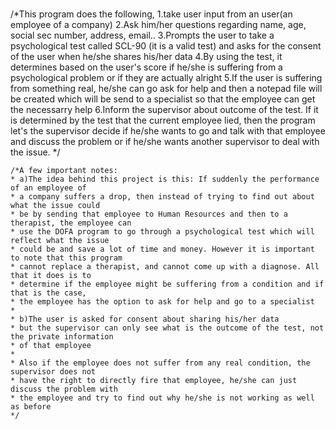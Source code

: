 #
/*This program does the following, 1.take user input from an user(an employee of a company)
	2.Ask him/her questions regarding name, age, social sec number, address, email..
	3.Prompts the user to take a psychological test called SCL-90 (it is a valid test) and
	asks for the consent of the user when he/she shares his/her data
	4.By using the test, it determines based on the user's score if he/she is suffering from
	a psychological problem or if they are actually alright
	5.If the user is suffering from something real, he/she can go ask for help and then a
	notepad file will be created which will be send to a specialist so that the employee can
	get the necessarry help
	6.Inform the supervisor about outcome of the test. If it is determined by the test that the
	current employee lied, then the program let's the supervisor decide if he/she wants to
	go and talk with that employee and discuss the problem or if he/she wants another supervisor
	to deal with the issue.
	*/

	/*A few important notes: 
	* a)The idea behind this project is this: If suddenly the performance of an employee of
	* a company suffers a drop, then instead of trying to find out about what the issue could
	* be by sending that employee to Human Resources and then to a therapist, the employee can
	* use the DOFA program to go through a psychological test which will reflect what the issue
	* could be and save a lot of time and money. However it is important to note that this program
	* cannot replace a therapist, and cannot come up with a diagnose. All that it does is to
	* determine if the employee might be suffering from a condition and if that is the case,
	* the employee has the option to ask for help and go to a specialist
	* 
	* b)The user is asked for consent about sharing his/her data 
	* but the supervisor can only see what is the outcome of the test, not the private information
	* of that employee
	* 
	* Also if the employee does not suffer from any real condition, the supervisor does not
	* have the right to directly fire that employee, he/she can just discuss the problem with
	* the employee and try to find out why he/she is not working as well as before
	*/
